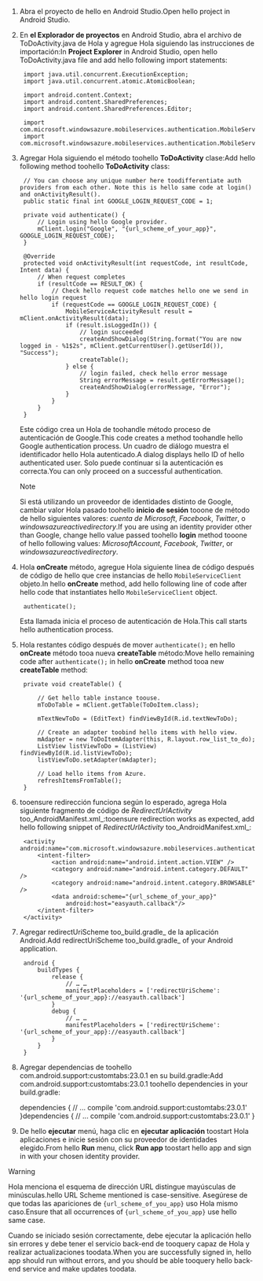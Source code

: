 
1. <span data-ttu-id="da9fa-101">Abra el proyecto de hello en Android Studio.</span><span class="sxs-lookup"><span data-stu-id="da9fa-101">Open hello project in Android Studio.</span></span>

2. <span data-ttu-id="da9fa-102">En **el Explorador de proyectos** en Android Studio, abra el archivo de ToDoActivity.java de Hola y agregue Hola siguiendo las instrucciones de importación:</span><span class="sxs-lookup"><span data-stu-id="da9fa-102">In **Project Explorer** in Android Studio, open hello ToDoActivity.java file and add hello following import statements:</span></span>

        import java.util.concurrent.ExecutionException;
        import java.util.concurrent.atomic.AtomicBoolean;

        import android.content.Context;
        import android.content.SharedPreferences;
        import android.content.SharedPreferences.Editor;

        import com.microsoft.windowsazure.mobileservices.authentication.MobileServiceAuthenticationProvider;
        import com.microsoft.windowsazure.mobileservices.authentication.MobileServiceUser;

3. <span data-ttu-id="da9fa-103">Agregar Hola siguiendo el método toohello **ToDoActivity** clase:</span><span class="sxs-lookup"><span data-stu-id="da9fa-103">Add hello following method toohello **ToDoActivity** class:</span></span>

        // You can choose any unique number here toodifferentiate auth providers from each other. Note this is hello same code at login() and onActivityResult().
        public static final int GOOGLE_LOGIN_REQUEST_CODE = 1;

        private void authenticate() {
            // Login using hello Google provider.
            mClient.login("Google", "{url_scheme_of_your_app}", GOOGLE_LOGIN_REQUEST_CODE);
        }

        @Override
        protected void onActivityResult(int requestCode, int resultCode, Intent data) {
            // When request completes
            if (resultCode == RESULT_OK) {
                // Check hello request code matches hello one we send in hello login request
                if (requestCode == GOOGLE_LOGIN_REQUEST_CODE) {
                    MobileServiceActivityResult result = mClient.onActivityResult(data);
                    if (result.isLoggedIn()) {
                        // login succeeded
                        createAndShowDialog(String.format("You are now logged in - %1$2s", mClient.getCurrentUser().getUserId()), "Success");
                        createTable();
                    } else {
                        // login failed, check hello error message
                        String errorMessage = result.getErrorMessage();
                        createAndShowDialog(errorMessage, "Error");
                    }
                }
            }
        }

    <span data-ttu-id="da9fa-104">Este código crea un Hola de toohandle método proceso de autenticación de Google.</span><span class="sxs-lookup"><span data-stu-id="da9fa-104">This code creates a method toohandle hello Google authentication process.</span></span> <span data-ttu-id="da9fa-105">Un cuadro de diálogo muestra el identificador hello Hola autenticado.</span><span class="sxs-lookup"><span data-stu-id="da9fa-105">A dialog displays hello ID of hello authenticated user.</span></span> <span data-ttu-id="da9fa-106">Solo puede continuar si la autenticación es correcta.</span><span class="sxs-lookup"><span data-stu-id="da9fa-106">You can only proceed on a successful authentication.</span></span>

    > [!NOTE]
    > <span data-ttu-id="da9fa-107">Si está utilizando un proveedor de identidades distinto de Google, cambiar valor Hola pasado toohello **inicio de sesión** tooone de método de hello siguientes valores: _cuenta de Microsoft_, _Facebook_, _Twitter_, o _windowsazureactivedirectory_.</span><span class="sxs-lookup"><span data-stu-id="da9fa-107">If you are using an identity provider other than Google, change hello value passed toohello **login** method tooone of hello following values: _MicrosoftAccount_, _Facebook_, _Twitter_, or _windowsazureactivedirectory_.</span></span>

4. <span data-ttu-id="da9fa-108">Hola **onCreate** método, agregue Hola siguiente línea de código después de código de hello que cree instancias de hello `MobileServiceClient` objeto.</span><span class="sxs-lookup"><span data-stu-id="da9fa-108">In hello **onCreate** method, add hello following line of code after hello code that instantiates hello `MobileServiceClient` object.</span></span>

        authenticate();

    <span data-ttu-id="da9fa-109">Esta llamada inicia el proceso de autenticación de Hola.</span><span class="sxs-lookup"><span data-stu-id="da9fa-109">This call starts hello authentication process.</span></span>

5. <span data-ttu-id="da9fa-110">Hola restantes código después de mover `authenticate();` en hello **onCreate** método tooa nueva **createTable** método:</span><span class="sxs-lookup"><span data-stu-id="da9fa-110">Move hello remaining code after `authenticate();` in hello **onCreate** method tooa new **createTable** method:</span></span>

        private void createTable() {

            // Get hello table instance toouse.
            mToDoTable = mClient.getTable(ToDoItem.class);

            mTextNewToDo = (EditText) findViewById(R.id.textNewToDo);

            // Create an adapter toobind hello items with hello view.
            mAdapter = new ToDoItemAdapter(this, R.layout.row_list_to_do);
            ListView listViewToDo = (ListView) findViewById(R.id.listViewToDo);
            listViewToDo.setAdapter(mAdapter);

            // Load hello items from Azure.
            refreshItemsFromTable();
        }

6. <span data-ttu-id="da9fa-111">tooensure redirección funciona según lo esperado, agrega Hola siguiente fragmento de código de _RedirectUrlActivity_ too_AndroidManifest.xml_:</span><span class="sxs-lookup"><span data-stu-id="da9fa-111">tooensure redirection works as expected, add hello following snippet of _RedirectUrlActivity_ too_AndroidManifest.xml_:</span></span>

        <activity android:name="com.microsoft.windowsazure.mobileservices.authentication.RedirectUrlActivity">
            <intent-filter>
                <action android:name="android.intent.action.VIEW" />
                <category android:name="android.intent.category.DEFAULT" />
                <category android:name="android.intent.category.BROWSABLE" />
                <data android:scheme="{url_scheme_of_your_app}"
                    android:host="easyauth.callback"/>
            </intent-filter>
        </activity>

7. <span data-ttu-id="da9fa-112">Agregar redirectUriScheme too_build.gradle_ de la aplicación Android.</span><span class="sxs-lookup"><span data-stu-id="da9fa-112">Add redirectUriScheme too_build.gradle_ of your Android application.</span></span>

        android {
            buildTypes {
                release {
                    // … …
                    manifestPlaceholders = ['redirectUriScheme': '{url_scheme_of_your_app}://easyauth.callback']
                }
                debug {
                    // … …
                    manifestPlaceholders = ['redirectUriScheme': '{url_scheme_of_your_app}://easyauth.callback']
                }
            }
        }

8. <span data-ttu-id="da9fa-113">Agregar dependencias de toohello com.android.support:customtabs:23.0.1 en su build.gradle:</span><span class="sxs-lookup"><span data-stu-id="da9fa-113">Add com.android.support:customtabs:23.0.1 toohello dependencies in your build.gradle:</span></span>

      <span data-ttu-id="da9fa-114">dependencies {        // ...        compile 'com.android.support:customtabs:23.0.1'    }</span><span class="sxs-lookup"><span data-stu-id="da9fa-114">dependencies {        // ...        compile 'com.android.support:customtabs:23.0.1'    }</span></span>

9. <span data-ttu-id="da9fa-115">De hello **ejecutar** menú, haga clic en **ejecutar aplicación** toostart Hola aplicaciones e inicie sesión con su proveedor de identidades elegido.</span><span class="sxs-lookup"><span data-stu-id="da9fa-115">From hello **Run** menu, click **Run app** toostart hello app and sign in with your chosen identity provider.</span></span>

> [!WARNING]
> <span data-ttu-id="da9fa-116">Hola menciona el esquema de dirección URL distingue mayúsculas de minúsculas.</span><span class="sxs-lookup"><span data-stu-id="da9fa-116">hello URL Scheme mentioned is case-sensitive.</span></span>  <span data-ttu-id="da9fa-117">Asegúrese de que todas las apariciones de `{url_scheme_of_you_app}` uso Hola mismo caso.</span><span class="sxs-lookup"><span data-stu-id="da9fa-117">Ensure that all occurrences of `{url_scheme_of_you_app}` use hello same case.</span></span>

<span data-ttu-id="da9fa-118">Cuando se iniciado sesión correctamente, debe ejecutar la aplicación hello sin errores y debe tener el servicio back-end de tooquery capaz de Hola y realizar actualizaciones toodata.</span><span class="sxs-lookup"><span data-stu-id="da9fa-118">When you are successfully signed in, hello app should run without errors, and you should be able tooquery hello back-end service and make updates toodata.</span></span>
